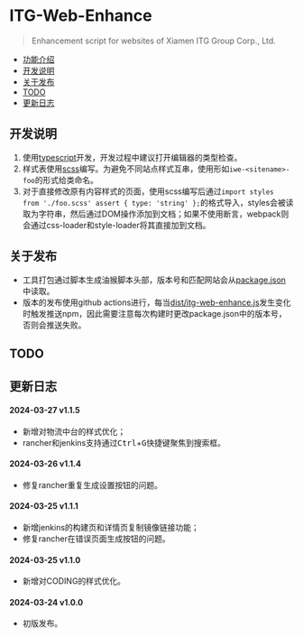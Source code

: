 # ITG-Web-Enhance

> Enhancement script for websites of Xiamen ITG Group Corp., Ltd.

- [功能介绍](#功能介绍)
- [开发说明](#开发说明)
- [关于发布](#关于发布)
- [TODO](#todo)
- [更新日志](#更新日志)

## 开发说明

1. 使用[typescript](https://www.typescriptlang.org/)开发，开发过程中建议打开编辑器的类型检查。
2. 样式表使用[scss](https://sass-lang.com/)编写。为避免不同站点样式互串，使用形如`iwe-<sitename>-foo`的形式给类命名。
3. 对于直接修改原有内容样式的页面，使用scss编写后通过`import styles from './foo.scss' assert { type: 'string' };`的格式导入，styles会被读取为字符串，然后通过DOM操作添加到文档；如果不使用断言，webpack则会通过css-loader和style-loader将其直接加到文档。

## 关于发布

- 工具打包通过脚本生成油猴脚本头部，版本号和匹配网站会从[package.json](package.json)中读取。
- 版本的发布使用github actions进行，每当[dist/itg-web-enhance.js](dist/itg-web-enhance.js)发生变化时触发推送npm，因此需要注意每次构建时更改package.json中的版本号，否则会推送失败。

## TODO

>

## 更新日志

#### 2024-03-27 v1.1.5
- 新增对物流中台的样式优化；
- rancher和jenkins支持通过<kbd>Ctrl</kbd>+<kbd>G</kbd>快捷键聚焦到搜索框。

#### 2024-03-26 v1.1.4
- 修复rancher重复生成设置按钮的问题。

#### 2024-03-25 v1.1.1
- 新增jenkins的构建页和详情页复制镜像链接功能；
- 修复rancher在错误页面生成按钮的问题。

#### 2024-03-25 v1.1.0
- 新增对CODING的样式优化。

#### 2024-03-24 v1.0.0
- 初版发布。
